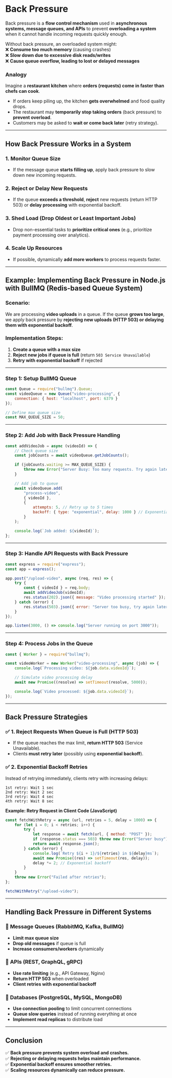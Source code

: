 # **Back Pressure**

Back pressure is a **flow control mechanism** used in **asynchronous systems, message queues, and APIs** to prevent **overloading a system** when it cannot handle incoming requests quickly enough.

Without back pressure, an overloaded system might:  
❌ **Consume too much memory** (causing crashes)  
❌ **Slow down due to excessive disk reads/writes**  
❌ **Cause queue overflow, leading to lost or delayed messages**

### **Analogy**

Imagine a **restaurant kitchen** where **orders (requests) come in faster than chefs can cook**.

-   If orders keep piling up, the kitchen **gets overwhelmed** and food quality drops.
-   The restaurant may **temporarily stop taking orders** (back pressure) to **prevent overload**.
-   Customers may be asked to **wait or come back later** (retry strategy).

---

## **How Back Pressure Works in a System**

### **1. Monitor Queue Size**

-   If the message queue **starts filling up**, apply back pressure to slow down new incoming requests.

### **2. Reject or Delay New Requests**

-   If the queue **exceeds a threshold**, **reject** new requests (return HTTP 503) or **delay processing** with exponential backoff.

### **3. Shed Load (Drop Oldest or Least Important Jobs)**

-   Drop non-essential tasks to **prioritize critical ones** (e.g., prioritize payment processing over analytics).

### **4. Scale Up Resources**

-   If possible, dynamically **add more workers** to process requests faster.

---

## **Example: Implementing Back Pressure in Node.js with BullMQ (Redis-based Queue System)**

### **Scenario:**

We are processing **video uploads** in a queue. If the queue **grows too large**, we apply back pressure by **rejecting new uploads (HTTP 503) or delaying them with exponential backoff**.

### **Implementation Steps:**

1. **Create a queue with a max size**
2. **Reject new jobs if queue is full** (return `503 Service Unavailable`)
3. **Retry with exponential backoff** if rejected

---

### **Step 1: Setup BullMQ Queue**

```javascript
const Queue = require("bullmq").Queue;
const videoQueue = new Queue("video-processing", {
    connection: { host: "localhost", port: 6379 }
});

// Define max queue size
const MAX_QUEUE_SIZE = 50;
```

---

### **Step 2: Add Job with Back Pressure Handling**

```javascript
const addVideoJob = async (videoId) => {
    // Check queue size
    const jobCounts = await videoQueue.getJobCounts();

    if (jobCounts.waiting >= MAX_QUEUE_SIZE) {
        throw new Error("Server Busy: Too many requests. Try again later.");
    }

    // Add job to queue
    await videoQueue.add(
        "process-video",
        { videoId },
        {
            attempts: 5, // Retry up to 5 times
            backoff: { type: "exponential", delay: 1000 } // Exponential backoff
        }
    );

    console.log(`Job added: ${videoId}`);
};
```

---

### **Step 3: Handle API Requests with Back Pressure**

```javascript
const express = require("express");
const app = express();

app.post("/upload-video", async (req, res) => {
    try {
        const { videoId } = req.body;
        await addVideoJob(videoId);
        res.status(202).json({ message: "Video processing started" });
    } catch (error) {
        res.status(503).json({ error: "Server too busy, try again later" });
    }
});

app.listen(3000, () => console.log("Server running on port 3000"));
```

---

### **Step 4: Process Jobs in the Queue**

```javascript
const { Worker } = require("bullmq");

const videoWorker = new Worker("video-processing", async (job) => {
    console.log(`Processing video: ${job.data.videoId}`);

    // Simulate video processing delay
    await new Promise((resolve) => setTimeout(resolve, 5000));

    console.log(`Video processed: ${job.data.videoId}`);
});
```

---

## **Back Pressure Strategies**

### ✅ **1. Reject Requests When Queue is Full (HTTP 503)**

-   If the queue reaches the max limit, **return HTTP 503** (Service Unavailable).
-   Clients **must retry later** (possibly using **exponential backoff**).

### ✅ **2. Exponential Backoff Retries**

Instead of retrying immediately, clients retry with increasing delays:

```
1st retry: Wait 1 sec
2nd retry: Wait 2 sec
3rd retry: Wait 4 sec
4th retry: Wait 8 sec
```

**Example: Retry Request in Client Code (JavaScript)**

```javascript
const fetchWithRetry = async (url, retries = 5, delay = 1000) => {
    for (let i = 0; i < retries; i++) {
        try {
            let response = await fetch(url, { method: "POST" });
            if (response.status === 503) throw new Error("Server busy");
            return await response.json();
        } catch (error) {
            console.log(`Retry ${i + 1}/${retries} in ${delay}ms`);
            await new Promise((res) => setTimeout(res, delay));
            delay *= 2; // Exponential backoff
        }
    }
    throw new Error("Failed after retries");
};

fetchWithRetry("/upload-video");
```

---

## **Handling Back Pressure in Different Systems**

### 🔹 **Message Queues (RabbitMQ, Kafka, BullMQ)**

-   **Limit max queue size**
-   **Drop old messages** if queue is full
-   **Increase consumers/workers** dynamically

### 🔹 **APIs (REST, GraphQL, gRPC)**

-   **Use rate limiting** (e.g., API Gateway, Nginx)
-   **Return HTTP 503** when overloaded
-   **Client retries with exponential backoff**

### 🔹 **Databases (PostgreSQL, MySQL, MongoDB)**

-   **Use connection pooling** to limit concurrent connections
-   **Queue slow queries** instead of running everything at once
-   **Implement read replicas** to distribute load

---

## **Conclusion**

✅ **Back pressure prevents system overload and crashes.**  
✅ **Rejecting or delaying requests helps maintain performance.**  
✅ **Exponential backoff ensures smoother retries.**  
✅ **Scaling resources dynamically can reduce pressure.**
